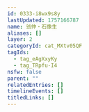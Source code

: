 ```yaml
---
id: 0333-i8wx9s8y
lastUpdated: 1757166787
name: 翁仲・石像生
aliases: []
layer: 2
categoryId: cat_MXtv05QF
tagIds:
  - tag_eAgXxyKy
  - tag_TRpfu-I4
nsfw: false
parent: ""
relatedEntries: []
timelineEvents: []
titledLinks: []
---
```


